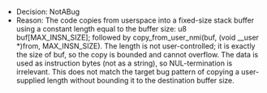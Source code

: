 - Decision: NotABug
- Reason: The code copies from userspace into a fixed-size stack buffer using a constant length equal to the buffer size: u8 buf[MAX_INSN_SIZE]; followed by copy_from_user_nmi(buf, (void __user *)from, MAX_INSN_SIZE). The length is not user-controlled; it is exactly the size of buf, so the copy is bounded and cannot overflow. The data is used as instruction bytes (not as a string), so NUL-termination is irrelevant. This does not match the target bug pattern of copying a user-supplied length without bounding it to the destination buffer size.
